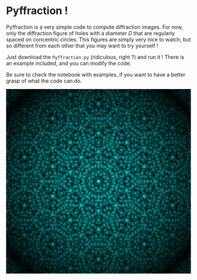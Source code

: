# Pyffraction !

Pyffraction is a very simple code to compute diffraction images. For now, only the diffraction figure of holes with a diameter $D$ that are regularly spaced on concentric circles. This figures are simply very nice to watch, but so different from each other that you may want to try yourself !

Just download the `Pyffraction.py` (ridiculous, right ?) and run it ! There is an example included, and you can modify the code.

Be sure to check the notebook with examples, if you want to have a better grasp of what the code can do.

![A figure example](A10_10_blue.jpg)
